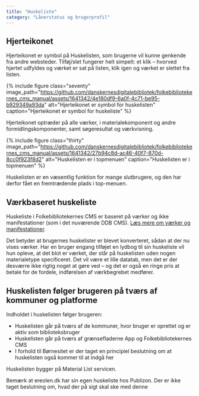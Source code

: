 ```yaml
---
title: "Huskeliste"
category: "Lånerstatus og brugerprofil"
---
```

## Hjerteikonet
Hjerteikonet er symbol på Huskelisten, som brugerne vil kunne genkende fra andre websteder. Tilføj/slet fungerer helt simpelt: et klik – hvorved hjertet udfyldes og værket er sat på listen, klik igen og værket er slettet fra listen. 

{% include figure class="seventy" image_path="https://github.com/danskernesdigitalebibliotek/folkebibliotekernes_cms_manual/assets/1641342/4e180df9-6a0f-4c71-be95-b929349a93da" alt="Hjerteikonet er symbol for huskelisten" caption="Hjerteikonet er symbol for huskeliste" %} 

Hjerteikonet optræder på alle værker, i materialekomponent og andre formidlingskomponenter, samt søgeresultat og værkvisning.  

{% include figure class="thirty" image_path="https://github.com/danskernesdigitalebibliotek/folkebibliotekernes_cms_manual/assets/1641342/27b94c8d-ac46-40f7-870d-8cc0f923f8d2" alt="Huskelisten er i topmenuen" caption="Huskelisten er i topmenuen" %} 

Huskelisten er en væsentlig funktion for mange slutbrugere, og den har derfor fået en fremtrædende plads i top-menuen.  

## Værkbaseret huskeliste
Huskeliste i Folkebibliotekernes CMS er baseret på værker og ikke manifestationer (som i det nuværende DDB CMS). [Læs mere om værker og manifestationer](vaerk-og-manifestation.md). 

Det betyder at brugernes huskelister er blevet konverteret, sådan at der nu vises værker. Har en bruger engang tilføjet en lydbog til sin huskeliste vil hun opleve, at det blot er værket, der står på huskelisten uden nogen materialetype specificeret. Det vil være et lille datatab, men det er der desværre ikke rigtig noget at gøre ved – og det er også en ringe pris at betale for de fordele, indførelsen af værkbegrebet medfører.

## Huskelisten følger brugeren på tværs af kommuner og platforme
Indholdet i huskelisten følger brugeren: 
- Huskelisten går på tværs af de kommuner, hvor bruger er oprettet og er aktiv som biblioteksbruger
- Huskelisten går på tværs af grænsefladerne App og Folkebibliotekernes CMS
- I forhold til Børnesitet er der taget en principiel beslutning om at huskelisten også kommer til at indgå her
  
Huskelisten bygger på Material List servicen. 

Bemærk at ereolen.dk har sin egen huskeliste hos Publizon. Der er ikke taget beslutning om, hvad der på sigt skal ske med denne 
